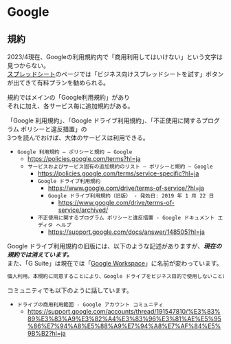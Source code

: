 # Google

## 規約

2023/4現在、Googleの利用規約内で「商用利用してはいけない」という文字は見つからない。  
[スプレッドシート](https://www.google.com/intl/ja_jp/sheets/about/)のページでは「ビジネス向けスプレッドシートを試す」ボタンが出てきて有料プランを勧められる。  

規約ではメインの「Google利用規約」があり  
それに加え、各サービス毎に追加規約がある。  

「Google 利用規約」、「Google ドライブ利用規約」、「不正使用に関するプログラム ポリシーと違反措置」の  
3つを読んでおけば、大体のサービスは利用できる。

- `Google 利用規約 – ポリシーと規約 – Google`
  - <https://policies.google.com/terms?hl=ja>
  - `サービスおよびサービス固有の追加規約のリスト – ポリシーと規約 – Google`
    - <https://policies.google.com/terms/service-specific?hl=ja>
    - `Google ドライブ利用規約`
      - <https://www.google.com/drive/terms-of-service/?hl=ja>
      - `Google ドライブ利用規約（旧版） - 発効日: 2019 年 1 月 22 日`
        - <https://www.google.com/drive/terms-of-service/archived/>
    - `不正使用に関するプログラム ポリシーと違反措置 - Google ドキュメント エディタ ヘルプ`
      - <https://support.google.com/docs/answer/148505?hl=ja>

Google ドライブ利用規約の旧版には、以下のような記述がありますが、***現在の規約では消えています。***  
また、「G Suite」は現在では「[Google Workspace](https://workspace.google.com/)」に名前が変わっています。  

```txt
個人利用。本規約に同意することにより、Google ドライブをビジネス目的で使用しないことに同意したことになります。ドライブ サービスは、個人的な非商用目的でのみ使用する必要があります。ビジネス用途には G Suite のご利用をおすすめします。
```

コミュニティでも以下のように話しています。

- `ドライブの商用利用範囲 - Google アカウント コミュニティ`
  - <https://support.google.com/accounts/thread/191547810/%E3%83%89%E3%83%A9%E3%82%A4%E3%83%96%E3%81%AE%E5%95%86%E7%94%A8%E5%88%A9%E7%94%A8%E7%AF%84%E5%9B%B2?hl=ja>
